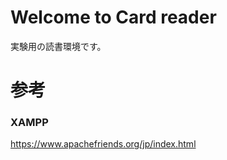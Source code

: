 # Welcome to Card reader

実験用の読書環境です。

# 参考

### XAMPP

https://www.apachefriends.org/jp/index.html
